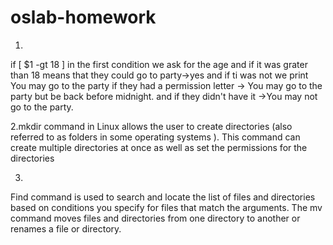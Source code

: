 # oslab-homework
1.
if [ $1 -gt 18 ]
in the first condition we ask for the age and if it was grater than 18 means that they could go to party->yes
and if ti was not we print You may go to the party
if they had a permission letter -> You may go to the party but be back before midnight.
and if they didn't have it ->You may not go to the party.


2.mkdir command in Linux allows the user to create directories (also referred to as folders in some operating systems ). This command can create multiple directories at once as well as set the permissions for the directories

3.
Find command is used to search and locate the list of files and directories based on conditions you specify for files that match the arguments.
The mv command moves files and directories from one directory to another or renames a file or directory.




